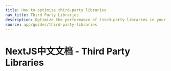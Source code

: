 ```yaml
---
title: How to optimize third-party libraries
nav_title: Third Party Libraries
description: Optimize the performance of third-party libraries in your application with the `@next/third-parties` package.
source: app/guides/third-party-libraries
---
```


# NextJS中文文档 - Third Party Libraries
